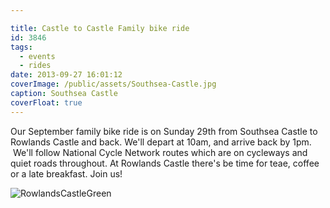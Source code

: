 ```yaml
---

title: Castle to Castle Family bike ride
id: 3846
tags:
  - events
  - rides
date: 2013-09-27 16:01:12
coverImage: /public/assets/Southsea-Castle.jpg
caption: Southsea Castle
coverFloat: true
---
```


Our September family bike ride is on Sunday 29th from Southsea Castle to Rowlands Castle and back. We'll depart at 10am, and arrive back by 1pm.  We'll follow National Cycle Network routes which are on cycleways and quiet roads throughout. At Rowlands Castle there's be time for teae, coffee or a late breakfast. Join us!

![RowlandsCastleGreen](/assets/RowlandsCastleGreen1.jpg)

